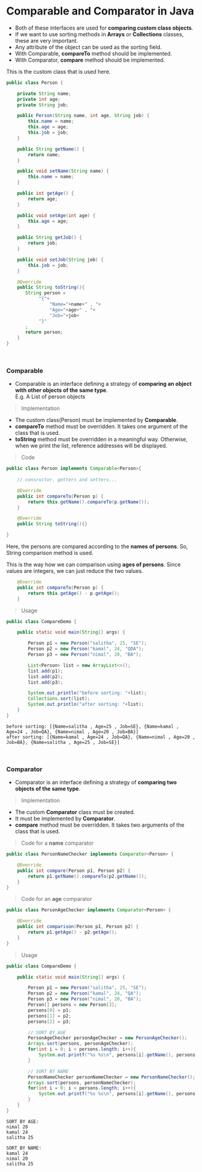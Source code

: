 # Comparable and Comparator in Java

* Both of these interfaces are used for **comparing custom class 
objects**.
* If we want to use sorting methods in **Arrays** or **Collections** 
classes, these are very important.
* Any attribute of the object can be used as the sorting field.
* With Comparable, **compareTo** method should be implemented.
* With Comparator, **compare** method should be implemented.

This is the custom class that is used here.

```java
public class Person {

    private String name;
    private int age;
    private String job;

    public Person(String name, int age, String job) {
        this.name = name;
        this.age = age;
        this.job = job;
    }

    public String getName() {
        return name;
    }

    public void setName(String name) {
        this.name = name;
    }

    public int getAge() {
        return age;
    }

    public void setAge(int age) {
        this.age = age;
    }

    public String getJob() {
        return job;
    }

    public void setJob(String job) {
        this.job = job;
    }

    @Override
    public String toString(){
       String person =
            "{"+
                "Name="+name+" , "+
                "Age="+age+" , "+
                "Job="+job+
            "}"
       ;
       return person;
    }
}
```
<br>

### Comparable

* Comparable is an interface defining a strategy of **comparing an object 
with other objects of the same type**. 
  <br>E.g. A List of person objects
>Implementation
* The custom class(Person) must be implemented by **Comparable**.
* **compareTo** method must be overridden. It takes one argument of the class
that is used.
* **toString** method must be overridden in a meaningful
way. Otherwise, when we print the list, reference addresses will be 
displayed.
>Code
```java
public class Person implements Comparable<Person>{
    
    // consructor, getters and setters...

    @Override
    public int compareTo(Person p) {
        return this.getName().compareTo(p.getName());
    }

    @Override
    public String toString(){}

}
```
Here, the persons are compared according to the **names of persons**.
So, String comparison method is used.<br>

This is the way how we can comparison using **ages of persons**. Since values are
integers, we can just reduce the two values.
```java
    @Override
    public int compareTo(Person p) {
        return this.getAge() - p.getAge();
    }
```
>Usage
```java
public class CompareDemo {

    public static void main(String[] args) {

        Person p1 = new Person("salitha", 25, "SE");
        Person p2 = new Person("kamal", 24, "QDA");
        Person p3 = new Person("nimal", 20, "BA");

        List<Person> list = new ArrayList<>();
        list.add(p1);
        list.add(p2);
        list.add(p3);

        System.out.println("before sorting: "+list);
        Collections.sort(list);
        System.out.println("after sorting: "+list);
    }
}
```
```
before sorting: [{Name=salitha , Age=25 , Job=SE}, {Name=kamal , Age=24 , Job=QA}, {Name=nimal , Age=20 , Job=BA}]
after sorting: [{Name=kamal , Age=24 , Job=QA}, {Name=nimal , Age=20 , Job=BA}, {Name=salitha , Age=25 , Job=SE}]
```
<br>

### Comparator

* Comparator is an interface defining a strategy of **comparing two objects of the same type**. 
>Implementation
* The custom **Comparator** class must be created.
* It must be implemented by **Comparator**.
* **compare** method must be overridden. It takes two arguments of the class
that is used.
>Code for a **name** comparator
```java
public class PersonNameChecker implements Comparator<Person> {

    @Override
    public int compare(Person p1, Person p2) {
        return p1.getName().compareTo(p2.getName());
    }
}
```

>Code for an **age** comparator
```java
public class PersonAgeChecker implements Comparator<Person> {

    @Override
    public int comparison(Person p1, Person p2) {
        return p1.getAge() - p2.getAge();
    }
}
```
>Usage
```java
public class CompareDemo {

    public static void main(String[] args) {

        Person p1 = new Person("salitha", 25, "SE");
        Person p2 = new Person("kamal", 24, "QA");
        Person p3 = new Person("nimal", 20, "BA");
        Person[] persons = new Person[3];
        persons[0] = p1;
        persons[1] = p2;
        persons[2] = p3;

        // SORT BY AGE
        PersonAgeChecker personAgeChecker = new PersonAgeChecker();
        Arrays.sort(persons, personAgeChecker);
        for(int i = 0; i < persons.length; i++){
            System.out.printf("%s %s\n", persons[i].getName(), persons[i].getAge());
        }

        // SORT BY NAME
        PersonNameChecker personNameChecker = new PersonNameChecker();
        Arrays.sort(persons, personNameChecker);
        for(int i = 0; i < persons.length; i++){
            System.out.printf("%s %s\n", persons[i].getName(), persons[i].getAge());
        }
    }
}
```

```
SORT BY AGE:
nimal 20
kamal 24
salitha 25

SORT BY NAME:
kamal 24
nimal 20
salitha 25
```